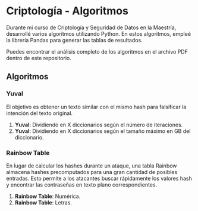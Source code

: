 # Criptología - Algoritmos

Durante mi curso de Criptología y Seguridad de Datos en la Maestría, desarrollé varios algoritmos utilizando Python. En estos algoritmos, empleé la librería Pandas para generar las tablas de resultados.

Puedes encontrar el análisis completo de los algoritmos en el archivo PDF dentro de este repositorio.


## Algoritmos

### Yuval

El objetivo es obtener un texto similar con el mismo hash para falsificar la intención del texto original.

1. **Yuval**: Dividiendo en X diccionarios según el número de iteraciones.
2. **Yuval**: Dividiendo en X diccionarios según el tamaño máximo en GB del diccionario.

### Rainbow Table

En lugar de calcular los hashes durante un ataque, una tabla Rainbow almacena hashes precomputados para una gran cantidad de posibles entradas. Esto permite a los atacantes buscar rápidamente los valores hash y encontrar las contraseñas en texto plano correspondientes.

1. **Rainbow Table**: Numérica.
2. **Rainbow Table**: Letras.
